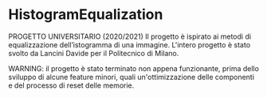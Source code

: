 # HistogramEqualization
PROGETTO UNIVERSITARIO (2020/2021)
Il progetto è ispirato ai metodi di equalizzazione dell’istogramma di una immagine.
L'intero progetto è stato svolto da Lancini Davide per il Politecnico di Milano.

WARNING: il progetto è stato terminato non appena funzionante, prima dello sviluppo di alcune feature minori, quali un'ottimizzazione delle componenti e del processo di reset delle memorie.
